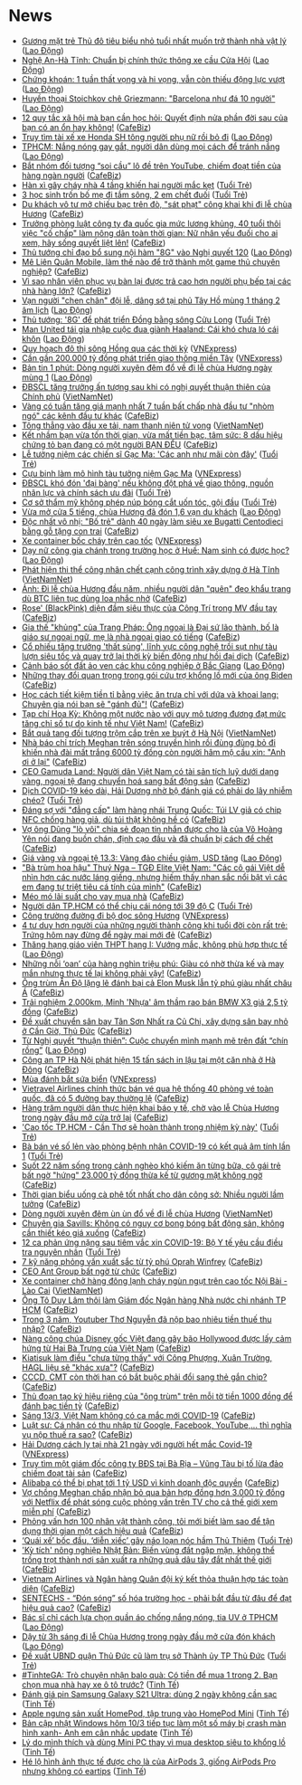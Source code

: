 # News

- [Gương mặt trẻ Thủ đô tiêu biểu nhỏ tuổi nhất muốn trở thành nhà vật lý](https://laodong.vn/xa-hoi/guong-mat-tre-thu-do-tieu-bieu-nho-tuoi-nhat-muon-tro-thanh-nha-vat-ly-888659.ldo) ([Lao Động](https://laodong.vn))
- [Nghệ An-Hà Tĩnh: Chuẩn bị chính thức thông xe cầu Cửa Hội](https://laodong.vn/xa-hoi/nghe-an-ha-tinh-chuan-bi-chinh-thuc-thong-xe-cau-cua-hoi-888735.ldo) ([Lao Động](https://laodong.vn))
- [Chứng khoán: 1 tuần thất vọng và hi vọng, vẫn còn thiếu động lực vượt](https://laodong.vn/kinh-te/chung-khoan-1-tuan-that-vong-va-hi-vong-van-con-thieu-dong-luc-vuot-888726.ldo) ([Lao Động](https://laodong.vn))
- [Huyền thoại Stoichkov chê Griezmann: &quot;Barcelona như đá 10 người&quot;](https://laodong.vn/bong-da-quoc-te/huyen-thoai-stoichkov-che-griezmann-barcelona-nhu-da-10-nguoi-888727.ldo) ([Lao Động](https://laodong.vn))
- [12 quy tắc xã hội mà bạn cần học hỏi: Quyết định nửa phần đời sau của bạn có an ổn hay không!](https://cafebiz.vn/12-quy-tac-xa-hoi-ma-ban-can-hoc-hoi-quyet-dinh-nua-phan-doi-sau-cua-ban-co-an-on-hay-khong-20210311123156529.chn) ([CafeBiz](https://cafebiz.vn))
- [Truy tìm tài xế xe Honda SH tông người phụ nữ rồi bỏ đi](https://laodong.vn/phap-luat/truy-tim-tai-xe-xe-honda-sh-tong-nguoi-phu-nu-roi-bo-di-888732.ldo) ([Lao Động](https://laodong.vn))
- [TPHCM: Nắng nóng gay gắt, người dân dùng mọi cách để tránh nắng](https://laodong.vn/photo/tphcm-nang-nong-gay-gat-nguoi-dan-dung-moi-cach-de-tranh-nang-888720.ldo) ([Lao Động](https://laodong.vn))
- [Bắt nhóm đối tượng “soi cầu” lô đề trên YouTube, chiếm đoạt tiền của hàng ngàn người](https://cafebiz.vn/bat-nhom-doi-tuong-soi-cau-lo-de-tren-youtube-chiem-doat-tien-cua-hang-ngan-nguoi-20210313114707713.chn) ([CafeBiz](https://cafebiz.vn))
- [Hàn xì gây cháy nhà 4 tầng khiến hai người mắc kẹt](https://tuoitre.vn/han-xi-gay-chay-nha-4-tang-khien-hai-nguoi-mac-ket-20210313132531192.htm) ([Tuổi Trẻ](https://tuoitre.vn))
- [3 học sinh trốn bố mẹ đi tắm sông, 2 em chết đuối](https://tuoitre.vn/3-hoc-sinh-tron-bo-me-di-tam-song-2-em-chet-duoi-20210313131234555.htm) ([Tuổi Trẻ](https://tuoitre.vn))
- [Du khách vô tư mở chiếu bạc trên đò, "sát phạt" công khai khi đi lễ chùa Hương](https://cafebiz.vn/du-khach-vo-tu-mo-chieu-bac-tren-do-sat-phat-cong-khai-khi-di-le-chua-huong-20210313114447896.chn) ([CafeBiz](https://cafebiz.vn))
- [Trưởng phòng luật công ty đa quốc gia mức lương khủng, 40 tuổi thôi việc "cố chấp" làm nông dân toàn thời gian: Nữ nhân yếu đuối cho ai xem, hãy sống quyết liệt lên!](https://cafebiz.vn/truong-phong-luat-cong-ty-da-quoc-gia-muc-luong-khung-40-tuoi-thoi-viec-co-chap-lam-nong-dan-toan-thoi-gian-nu-nhan-yeu-duoi-cho-ai-xem-hay-song-quyet-liet-len-20210313114203828.chn) ([CafeBiz](https://cafebiz.vn))
- [Thủ tướng chỉ đạo bổ sung nội hàm &quot;8G&quot; vào Nghị quyết 120](https://laodong.vn/thoi-su/thu-tuong-chi-dao-bo-sung-noi-ham-8g-vao-nghi-quyet-120-888721.ldo) ([Lao Động](https://laodong.vn))
- [Mê Liên Quân Mobile, làm thế nào để trở thành một game thủ chuyên nghiệp?](https://cafebiz.vn/title-me-lien-quan-mobile-lam-the-nao-de-tro-thanh-mot-game-thu-chuyen-nghiep-20210313112241379.chn) ([CafeBiz](https://cafebiz.vn))
- [Vì sao nhân viên phục vụ bàn lại được trả cao hơn người phụ bếp tại các nhà hàng lớn?](https://cafebiz.vn/vi-sao-nhan-vien-phuc-vu-ban-lai-duoc-tra-cao-hon-nguoi-phu-bep-tai-cac-nha-hang-lon-20210313104849141.chn) ([CafeBiz](https://cafebiz.vn))
- [Vạn người &quot;chen chân&quot; đội lễ, dâng sớ tại phủ Tây Hồ mùng 1 tháng 2 âm lịch](https://laodong.vn/photo/van-nguoi-chen-chan-doi-le-dang-so-tai-phu-tay-ho-mung-1-thang-2-am-lich-888718.ldo) ([Lao Động](https://laodong.vn))
- [Thủ tướng: '8G' để phát triển Đồng bằng sông Cửu Long](https://tuoitre.vn/thu-tuong-8g-de-phat-trien-dong-bang-song-cuu-long-20210313121459116.htm) ([Tuổi Trẻ](https://tuoitre.vn))
- [Man United tái gia nhập cuộc đua giành Haaland: Cái khó chưa ló cái khôn](https://laodong.vn/bong-da-quoc-te/man-united-tai-gia-nhap-cuoc-dua-gianh-haaland-cai-kho-chua-lo-cai-khon-888708.ldo) ([Lao Động](https://laodong.vn))
- [Quy hoạch đô thị sông Hồng qua các thời kỳ](https://vnexpress.net/quy-hoach-do-thi-song-hong-qua-cac-thoi-ky-4247888.html) ([VNExpress](https://vnexpress.net))
- [Cần gần 200.000 tỷ đồng phát triển giao thông miền Tây](https://vnexpress.net/can-gan-200-000-ty-dong-phat-trien-giao-thong-mien-tay-4247958.html) ([VNExpress](https://vnexpress.net))
- [Bản tin 1 phút: Dòng người xuyên đêm đổ về đi lễ chùa Hương ngày mùng 1](https://laodong.vn/video-thoi-su/ban-tin-1-phut-dong-nguoi-xuyen-dem-do-ve-di-le-chua-huong-ngay-mung-1-888649.ldo) ([Lao Động](https://laodong.vn))
- [ĐBSCL tăng trưởng ấn tượng sau khi có nghị quyết thuận thiên của Chính phủ](http://vietnamnet.vn/vn/thoi-su/chinh-tri/dbscl-tang-truong-an-tuong-sau-khi-co-nghi-quyet-thuan-thien-cua-chinh-phu-719365.html) ([VietNamNet](https://vietnamnet.vn))
- [Vàng có tuần tăng giá mạnh nhất 7 tuần bất chấp nhà đầu tư "nhòm ngó" các kênh đầu tư khác](https://cafebiz.vn/vang-co-tuan-tang-gia-manh-nhat-7-tuan-bat-chap-nha-dau-tu-nhom-ngo-cac-kenh-dau-tu-khac-20210313122504193.chn) ([CafeBiz](https://cafebiz.vn))
- [Tông thẳng vào đầu xe tải, nam thanh niên tử vong](http://vietnamnet.vn/vn/thoi-su/an-toan-giao-thong/tong-thang-vao-dau-xe-tai-nam-thanh-nien-tu-vong-719377.html) ([VietNamNet](https://vietnamnet.vn))
- [Kết nhầm bạn vừa tốn thời gian, vừa mất tiền bạc, tâm sức: 8 dấu hiệu chứng tỏ bạn đang có một người BẠN ĐỂU](https://cafebiz.vn/ket-nham-ban-vua-ton-thoi-gian-vua-mat-tien-bac-tam-suc-8-dau-hieu-chung-to-ban-dang-co-mot-nguoi-ban-deu-2021031312212155.chn) ([CafeBiz](https://cafebiz.vn))
- [Lễ tưởng niệm các chiến sĩ Gạc Ma: 'Các anh như mãi còn đây'](https://tuoitre.vn/le-tuong-niem-cac-chien-si-gac-ma-cac-anh-nhu-mai-con-day-20210313105906793.htm) ([Tuổi Trẻ](https://tuoitre.vn))
- [Cựu binh làm mô hình tàu tưởng niệm Gạc Ma](https://vnexpress.net/cuu-binh-lam-mo-hinh-tau-tuong-niem-gac-ma-4247917.html) ([VNExpress](https://vnexpress.net))
- [ĐBSCL khó đón 'đại bàng' nếu không đột phá về giao thông, nguồn nhân lực và chính sách ưu đãi](https://tuoitre.vn/dbscl-kho-don-dai-bang-neu-khong-dot-pha-ve-giao-thong-nguon-nhan-luc-va-chinh-sach-uu-dai-20210313081614627.htm) ([Tuổi Trẻ](https://tuoitre.vn))
- [Cơ sở thẩm mỹ không phép núp bóng cắt uốn tóc, gội đầu](https://tuoitre.vn/co-so-tham-my-khong-phep-nup-bong-cat-uon-toc-goi-dau-20210313101157297.htm) ([Tuổi Trẻ](https://tuoitre.vn))
- [Vừa mở cửa 5 tiếng, chùa Hương đã đón 1,6 vạn du khách](https://laodong.vn/photo/vua-mo-cua-5-tieng-chua-huong-da-don-16-van-du-khach-888665.ldo) ([Lao Động](https://laodong.vn))
- [Độc nhất vô nhị: "Bố trẻ" dành 40 ngày làm siêu xe Bugatti Centodieci bằng gỗ tặng con trai](https://cafebiz.vn/doc-nhat-vo-nhi-bo-tre-danh-40-ngay-lam-sieu-xe-bugatti-centodieci-bang-go-tang-con-trai-20210313112856405.chn) ([CafeBiz](https://cafebiz.vn))
- [Xe container bốc cháy trên cao tốc](https://vnexpress.net/xe-container-boc-chay-tren-cao-toc-4247921.html) ([VNExpress](https://vnexpress.net))
- [Dạy nữ công gia chánh trong trường học ở Huế: Nam sinh có được học?](https://laodong.vn/ban-doc/day-nu-cong-gia-chanh-trong-truong-hoc-o-hue-nam-sinh-co-duoc-hoc-888685.ldo) ([Lao Động](https://laodong.vn))
- [Phát hiện thi thể công nhân chết cạnh công trình xây dựng ở Hà Tĩnh](http://vietnamnet.vn/vn/thoi-su/phat-hien-thi-the-cong-nhan-chet-canh-cong-trinh-xay-dung-o-ha-tinh-719369.html) ([VietNamNet](https://vietnamnet.vn))
- [Ảnh: Đi lễ chùa Hương đầu năm, nhiều người dân "quên" đeo khẩu trang dù BTC liên tục dùng loa nhắc nhở](https://cafebiz.vn/anh-di-le-chua-huong-dau-nam-nhieu-nguoi-dan-quen-deo-khau-trang-du-btc-lien-tuc-dung-loa-nhac-nho-20210313112322888.chn) ([CafeBiz](https://cafebiz.vn))
- [Rose' (BlackPink) diện đầm siêu thực của Công Trí trong MV đầu tay](https://cafebiz.vn/rose-blackpink-dien-dam-sieu-thuc-cua-cong-tri-trong-mv-dau-tay-20210313112412142.chn) ([CafeBiz](https://cafebiz.vn))
- [Gia thế "khủng" của Trang Pháp: Ông ngoại là Đại sứ lão thành, bố là giáo sư ngoại ngữ, mẹ là nhà ngoại giao có tiếng](https://cafebiz.vn/gia-the-khung-cua-trang-phap-ong-ngoai-la-dai-su-lao-thanh-bo-la-giao-su-ngoai-ngu-me-la-nha-ngoai-giao-co-tieng-20210313105003209.chn) ([CafeBiz](https://cafebiz.vn))
- [Cổ phiếu tăng trưởng 'thất sủng', lĩnh vực công nghệ trồi sụt như tàu lượn siêu tốc và quay trở lại thời kỳ biến động như hồi đại dịch](https://cafebiz.vn/co-phieu-tang-truong-that-sung-linh-vuc-cong-nghe-troi-sut-nhu-tau-luon-sieu-toc-va-quay-tro-lai-thoi-ky-bien-dong-nhu-hoi-dai-dich-20210313110306589.chn) ([CafeBiz](https://cafebiz.vn))
- [Cảnh báo sốt đất ảo ven các khu công nghiệp ở Bắc Giang](https://laodong.vn/bat-dong-san/canh-bao-sot-dat-ao-ven-cac-khu-cong-nghiep-o-bac-giang-888571.ldo) ([Lao Động](https://laodong.vn))
- [Những thay đổi quan trọng trong gói cứu trợ khổng lồ mới của ông Biden](https://cafebiz.vn/nhung-thay-doi-quan-trong-trong-goi-cuu-tro-khong-lo-moi-cua-ong-biden-20210312101452908.chn) ([CafeBiz](https://cafebiz.vn))
- [Học cách tiết kiệm tiền tỉ bằng việc ăn trưa chỉ với dứa và khoai lang: Chuyên gia nói bạn sẽ "gánh đủ"!](https://cafebiz.vn/hoc-cach-tiet-kiem-tien-ti-bang-viec-an-trua-chi-voi-dua-va-khoai-lang-chuyen-gia-noi-ban-se-ganh-du-20210313105408472.chn) ([CafeBiz](https://cafebiz.vn))
- [Tạp chí Hoa Kỳ: Không một nước nào với quy mô tương đương đạt mức tăng chỉ số tự do kinh tế như Việt Nam!](https://cafebiz.vn/tap-chi-hoa-ky-khong-mot-nuoc-nao-voi-quy-mo-tuong-duong-dat-muc-tang-chi-so-tu-do-kinh-te-nhu-viet-nam-20210313105224927.chn) ([CafeBiz](https://cafebiz.vn))
- [Bắt quả tang đối tượng trộm cắp trên xe buýt ở Hà Nội](http://vietnamnet.vn/vn/thoi-su/bat-qua-tang-doi-tuong-trom-cap-tren-xe-buyt-o-ha-noi-719351.html) ([VietNamNet](https://vietnamnet.vn))
- [Nhà báo chỉ trích Meghan trên sóng truyền hình rồi đùng đùng bỏ đi khiến nhà đài mất trắng 6000 tỷ đồng còn người hâm mộ cầu xin: "Anh ơi ở lại"](https://cafebiz.vn/nha-bao-chi-trich-meghan-tren-song-truyen-hinh-roi-dung-dung-bo-di-khien-nha-dai-mat-trang-6000-ty-dong-con-nguoi-ham-mo-cau-xin-anh-oi-o-lai-20210313105023635.chn) ([CafeBiz](https://cafebiz.vn))
- [CEO Gamuda Land: Người dân Việt Nam có tài sản tích luỹ dưới dạng vàng, ngoại tệ đang chuyển hoá sang bất động sản](https://cafebiz.vn/ceo-gamuda-land-nguoi-dan-viet-nam-co-tai-san-tich-luy-duoi-dang-vang-ngoai-te-dang-chuyen-hoa-sang-bat-dong-san-20210313104624475.chn) ([CafeBiz](https://cafebiz.vn))
- [Dịch COVID-19 kéo dài, Hải Dương nhờ bộ đánh giá có phải do lây nhiễm chéo?](https://tuoitre.vn/dich-covid-19-keo-dai-hai-duong-nho-bo-danh-gia-co-phai-do-lay-nhiem-cheo-20210313090831089.htm) ([Tuổi Trẻ](https://tuoitre.vn))
- [Đáng sợ với "đẳng cấp" làm hàng nhái Trung Quốc: Túi LV giả có chip NFC chống hàng giả, dù túi thật không hề có](https://cafebiz.vn/dang-so-voi-dang-cap-lam-hang-nhai-trung-quoc-tui-lv-gia-co-chip-nfc-chong-hang-gia-du-tui-that-khong-he-co-20210313103437558.chn) ([CafeBiz](https://cafebiz.vn))
- [Vợ ông Dũng "lò vôi" chia sẻ đoạn tin nhắn được cho là của Võ Hoàng Yên nói đang buồn chán, định cạo đầu và đã chuẩn bị cách để chết](https://cafebiz.vn/vo-ong-dung-lo-voi-chia-se-doan-tin-nhan-duoc-cho-la-cua-vo-hoang-yen-noi-dang-buon-chan-dinh-cao-dau-va-da-chuan-bi-cach-de-chet-20210313103259707.chn) ([CafeBiz](https://cafebiz.vn))
- [Giá vàng và ngoại tệ 13.3: Vàng đảo chiều giảm, USD tăng](https://laodong.vn/video/gia-vang-va-ngoai-te-133-vang-dao-chieu-giam-usd-tang-888644.ldo) ([Lao Động](https://laodong.vn))
- ["Bà trùm hoa hậu" Thuý Nga – TGĐ Elite Việt Nam: "Các cô gái Việt dễ nhìn hơn các nước láng giềng, nhưng hiếm thấy nhan sắc nổi bật vì các em đang tự triệt tiêu cá tính của mình"](https://cafebiz.vn/ba-trum-hoa-hau-thuy-nga-tgd-elite-viet-nam-cac-co-gai-viet-de-nhin-hon-cac-nuoc-lang-gieng-nhung-hiem-thay-nhan-sac-noi-bat-vi-cac-em-dang-tu-triet-tieu-ca-tinh-cua-minh-20210313010731531.chn) ([CafeBiz](https://cafebiz.vn))
- [Méo mó lãi suất cho vay mua nhà](https://cafebiz.vn/meo-mo-lai-suat-cho-vay-mua-nha-20210313102901031.chn) ([CafeBiz](https://cafebiz.vn))
- [Người dân TP.HCM có thể chịu cái nóng tới 39 độ C](https://tuoitre.vn/nguoi-dan-tp-hcm-co-the-chiu-cai-nong-toi-39-do-c-20210313095727339.htm) ([Tuổi Trẻ](https://tuoitre.vn))
- [Công trường đường đi bộ dọc sông Hương](https://vnexpress.net/cong-truong-duong-di-bo-doc-song-huong-4247083.html) ([VNExpress](https://vnexpress.net))
- [4 tư duy hơn người của những người thành công khi tuổi đời còn rất trẻ: Trứng hôm nay đừng để ngày mai mới đẻ](https://cafebiz.vn/4-tu-duy-hon-nguoi-cua-nhung-nguoi-thanh-cong-khi-tuoi-doi-con-rat-tre-trung-hom-nay-dung-de-ngay-mai-moi-de-20210311193905479.chn) ([CafeBiz](https://cafebiz.vn))
- [Thăng hạng giáo viên THPT hạng I: Vướng mắc, không phù hợp thực tế](https://laodong.vn/ban-doc/thang-hang-giao-vien-thpt-hang-i-vuong-mac-khong-phu-hop-thuc-te-888658.ldo) ([Lao Động](https://laodong.vn))
- [Những nỗi ‘oan’ của hàng nghìn triệu phú: Giàu có nhờ thừa kế và may mắn nhưng thực tế lại không phải vậy!](https://cafebiz.vn/nhung-noi-oan-cua-hang-nghin-trieu-phu-giau-co-nho-thua-ke-va-may-man-nhung-thuc-te-lai-khong-phai-vay-20210307215832883.chn) ([CafeBiz](https://cafebiz.vn))
- [Ông trùm Ấn Độ lặng lẽ đánh bại cả Elon Musk lẫn tỷ phú giàu nhất châu Á](https://cafebiz.vn/ong-trum-an-do-lang-le-danh-bai-ca-elon-musk-lan-ty-phu-giau-nhat-chau-a-20210313095618845.chn) ([CafeBiz](https://cafebiz.vn))
- [Trải nghiệm 2.000km, Minh 'Nhựa' âm thầm rao bán BMW X3 giá 2,5 tỷ đồng](https://cafebiz.vn/trai-nghiem-2000km-minh-nhua-am-tham-rao-ban-bmw-x3-gia-25-ty-dong-20210313095538767.chn) ([CafeBiz](https://cafebiz.vn))
- [Đề xuất chuyển sân bay Tân Sơn Nhất ra Củ Chi, xây dựng sân bay nhỏ ở Cần Giờ, Thủ Đức](https://cafebiz.vn/de-xuat-chuyen-san-bay-tan-son-nhat-ra-cu-chi-xay-dung-san-bay-nho-o-can-gio-thu-duc-20210313095459471.chn) ([CafeBiz](https://cafebiz.vn))
- [Từ Nghị quyết “thuận thiên”: Cuộc chuyển mình mạnh mẽ trên đất “chín rồng”](https://laodong.vn/xa-hoi/tu-nghi-quyet-thuan-thien-cuoc-chuyen-minh-manh-me-tren-dat-chin-rong-888636.ldo) ([Lao Động](https://laodong.vn))
- [Công an TP Hà Nội phát hiện 15 tấn sách in lậu tại một căn nhà ở Hà Đông](https://cafebiz.vn/cong-an-tp-ha-noi-phat-hien-15-tan-sach-in-lau-tai-mot-can-nha-o-ha-dong-2021031309344423.chn) ([CafeBiz](https://cafebiz.vn))
- [Mùa đánh bắt sứa biển](https://vnexpress.net/mua-danh-bat-sua-bien-4247827.html) ([VNExpress](https://vnexpress.net))
- [Vietravel Airlines chính thức bán vé qua hệ thống 40 phòng vé toàn quốc, đã có 5 đường bay thường lệ](https://cafebiz.vn/vietravel-airlines-chinh-thuc-ban-ve-qua-he-thong-40-phong-ve-toan-quoc-da-co-5-duong-bay-thuong-le-20210312155557827.chn) ([CafeBiz](https://cafebiz.vn))
- [Hàng trăm người dân thực hiện khai báo y tế, chờ vào lễ Chùa Hương trong ngày đầu mở cửa trở lại](https://cafebiz.vn/hang-tram-nguoi-dan-thuc-hien-khai-bao-y-te-cho-vao-le-chua-huong-trong-ngay-dau-mo-cua-tro-lai-20210313093328925.chn) ([CafeBiz](https://cafebiz.vn))
- ['Cao tốc TP.HCM - Cần Thơ sẽ hoàn thành trong nhiệm kỳ này'](https://tuoitre.vn/cao-toc-tp-hcm-can-tho-se-hoan-thanh-trong-nhiem-ky-nay-20210313091331668.htm) ([Tuổi Trẻ](https://tuoitre.vn))
- [Bà bán vé số lẻn vào phòng bệnh nhân COVID-19 có kết quả âm tính lần 1](https://tuoitre.vn/ba-ban-ve-so-len-vao-phong-benh-nhan-covid-19-co-ket-qua-am-tinh-lan-1-20210313073217342.htm) ([Tuổi Trẻ](https://tuoitre.vn))
- [Suốt 22 năm sống trong cảnh nghèo khó kiếm ăn từng bữa, cô gái trẻ bất ngờ "hứng" 23.000 tỷ đồng thừa kế từ gương mặt không ngờ](https://cafebiz.vn/suot-22-nam-song-trong-canh-ngheo-kho-kiem-an-tung-bua-co-gai-tre-bat-ngo-hung-23000-ty-dong-thua-ke-tu-guong-mat-khong-ngo-20210312194426722.chn) ([CafeBiz](https://cafebiz.vn))
- [Thời gian biểu uống cà phê tốt nhất cho dân công sở: Nhiều người lầm tưởng](https://cafebiz.vn/duong-sinh-noi-cong-so-thoi-gian-bieu-uong-ca-phe-tot-nhat-cho-dan-cong-so-20210308183514704.chn) ([CafeBiz](https://cafebiz.vn))
- [Dòng người xuyên đêm ùn ùn đổ về đi lễ chùa Hương](http://vietnamnet.vn/vn/thoi-su/tin-anh/dong-nguoi-xuyen-dem-un-un-do-ve-di-le-chua-huong-719310.html) ([VietNamNet](https://vietnamnet.vn))
- [Chuyên gia Savills: Không có nguy cơ bong bóng bất động sản, không cần thiết kéo giá xuống](https://cafebiz.vn/chuyen-gia-savills-khong-co-nguy-co-bong-bong-bat-dong-san-khong-can-thiet-keo-gia-xuong-20210312163305572.chn) ([CafeBiz](https://cafebiz.vn))
- [12 ca phản ứng nặng sau tiêm vắc xin COVID-19: Bộ Y tế yêu cầu điều tra nguyên nhân](https://tuoitre.vn/12-ca-phan-ung-nang-sau-tiem-vac-xin-covid-19-bo-y-te-yeu-cau-dieu-tra-nguyen-nhan-20210313084046961.htm) ([Tuổi Trẻ](https://tuoitre.vn))
- [7 kỹ năng phỏng vấn xuất sắc từ tỷ phú Oprah Winfrey](https://cafebiz.vn/7-ky-nang-phong-van-xuat-sac-tu-ty-phu-oprah-winfrey-20210313090221549.chn) ([CafeBiz](https://cafebiz.vn))
- [CEO Ant Group bất ngờ từ chức](https://cafebiz.vn/ceo-ant-group-bat-ngo-tu-chuc-20210313085600494.chn) ([CafeBiz](https://cafebiz.vn))
- [Xe container chở hàng đông lạnh cháy ngùn ngụt trên cao tốc Nội Bài - Lào Cai](http://vietnamnet.vn/vn/thoi-su/an-toan-giao-thong/xe-container-cho-hang-dong-lanh-chay-ngun-ngut-tren-cao-toc-noi-bai-lao-cai-719316.html) ([VietNamNet](https://vietnamnet.vn))
- [Ông Tô Duy Lâm thôi làm Giám đốc Ngân hàng Nhà nước chi nhánh TP HCM](https://cafebiz.vn/ong-to-duy-lam-thoi-lam-giam-doc-ngan-hang-nha-nuoc-chi-nhanh-tp-hcm-20210313085116749.chn) ([CafeBiz](https://cafebiz.vn))
- [Trong 3 năm, Youtuber Thơ Nguyễn đã nộp bao nhiêu tiền thuế thu nhập?](https://cafebiz.vn/trong-3-nam-youtuber-tho-nguyen-da-nop-bao-nhieu-tien-thue-thu-nhap-20210313084934499.chn) ([CafeBiz](https://cafebiz.vn))
- [Nàng công chúa Disney gốc Việt đang gây bão Hollywood được lấy cảm hứng từ Hai Bà Trưng của Việt Nam](https://cafebiz.vn/nang-cong-chua-disney-goc-viet-dang-gay-bao-hollywood-duoc-lay-cam-hung-tu-hai-ba-trung-cua-viet-nam-2021031308483187.chn) ([CafeBiz](https://cafebiz.vn))
- [Kiatisuk làm điều "chưa từng thấy" với Công Phượng, Xuân Trường, HAGL liệu sẽ "khác xưa"?](https://cafebiz.vn/kiatisuk-lam-dieu-chua-tung-thay-voi-cong-phuong-xuan-truong-hagl-lieu-se-khac-xua-20210313084456688.chn) ([CafeBiz](https://cafebiz.vn))
- [CCCD, CMT còn thời hạn có bắt buộc phải đổi sang thẻ gắn chip?](https://cafebiz.vn/cccd-cmt-con-thoi-han-co-bat-buoc-phai-doi-sang-the-gan-chip-20210313084440393.chn) ([CafeBiz](https://cafebiz.vn))
- [Thủ đoạn tạo ký hiệu riêng của "ông trùm" trên mỗi tờ tiền 1000 đồng để đánh bạc tiền tỷ](https://cafebiz.vn/thu-doan-tao-ky-hieu-rieng-cua-ong-trum-tren-moi-to-tien-1000-dong-de-danh-bac-tien-ty-20210313084224292.chn) ([CafeBiz](https://cafebiz.vn))
- [Sáng 13/3, Việt Nam không có ca mắc mới COVID-19](https://cafebiz.vn/sang-13-3-viet-nam-khong-co-ca-mac-moi-covid-19-2021031308415949.chn) ([CafeBiz](https://cafebiz.vn))
- [Luật sư: Cá nhân có thu nhập từ Google, Facebook, YouTube,... thì nghĩa vụ nộp thuế ra sao?](https://cafebiz.vn/luat-su-ca-nhan-co-thu-nhap-tu-google-facebook-youtube-thi-nghia-vu-nop-thue-ra-sao-20210313084037201.chn) ([CafeBiz](https://cafebiz.vn))
- [Hải Dương cách ly tại nhà 21 ngày với người hết mắc Covid-19](https://vnexpress.net/hai-duong-cach-ly-tai-nha-21-ngay-voi-nguoi-het-mac-covid-19-4247762.html) ([VNExpress](https://vnexpress.net))
- [Truy tìm một giám đốc công ty BĐS tại Bà Rịa – Vũng Tàu bị tố lừa đảo chiếm đoạt tài sản](https://cafebiz.vn/truy-tim-mot-giam-doc-cong-ty-bds-tai-ba-ria-vung-tau-bi-to-lua-dao-chiem-doat-tai-san-20210313083819796.chn) ([CafeBiz](https://cafebiz.vn))
- [Alibaba có thể bị phạt tới 1 tỷ USD vì kinh doanh độc quyền](https://cafebiz.vn/alibaba-co-the-bi-phat-toi-1-ty-usd-vi-kinh-doanh-doc-quyen-20210312195435383.chn) ([CafeBiz](https://cafebiz.vn))
- [Vợ chồng Meghan chấp nhận bỏ qua bản hợp đồng hơn 3.000 tỷ đồng với Netflix để phát sóng cuộc phỏng vấn trên TV cho cả thế giới xem miễn phí](https://cafebiz.vn/vo-chong-meghan-chap-nhan-bo-qua-ban-hop-dong-hon-3000-ty-dong-voi-netflix-de-phat-song-cuoc-phong-van-tren-tv-cho-ca-the-gioi-xem-mien-phi-20210313083628537.chn) ([CafeBiz](https://cafebiz.vn))
- [Phỏng vấn hơn 100 nhân vật thành công, tôi mới biết làm sao để tận dụng thời gian một cách hiệu quả](https://cafebiz.vn/phong-van-hon-100-nhan-vat-thanh-cong-toi-moi-biet-lam-sao-de-tan-dung-thoi-gian-mot-cach-hieu-qua-20210312204852538.chn) ([CafeBiz](https://cafebiz.vn))
- [‘Quái xế’ bốc đầu, ‘diễn xiếc’ gây náo loạn nóc hầm Thủ Thiêm](https://tuoitre.vn/quai-xe-boc-dau-dien-xiec-gay-nao-loan-noc-ham-thu-thiem-20210313005747824.htm) ([Tuổi Trẻ](https://tuoitre.vn))
- ['Kỳ tích' nông nghiệp Nhật Bản: Biến vùng đất ngập mặn, không thể trồng trọt thành nơi sản xuất ra những quả dâu tây đắt nhất thế giới](https://cafebiz.vn/ky-tich-nong-nghiep-nhat-ban-bien-vung-dat-ngap-man-khong-the-trong-trot-thanh-noi-san-xuat-ra-nhung-qua-dau-tay-dat-nhat-the-gioi-20210312141406647.chn) ([CafeBiz](https://cafebiz.vn))
- [Vietnam Airlines và Ngân hàng Quân đội ký kết thỏa thuận hợp tác toàn diện](https://cafebiz.vn/vietnam-airlines-va-ngan-hang-quan-doi-ky-ket-thoa-thuan-hop-tac-toan-dien-20210312190608955.chn) ([CafeBiz](https://cafebiz.vn))
- [SENTECHS - “Đón sóng” số hóa trường học - phải bắt đầu từ đâu để đạt hiệu quả cao?](https://cafebiz.vn/sentechs-don-song-so-hoa-truong-hoc-phai-bat-dau-tu-dau-de-dat-hieu-qua-cao-20210312165149251.chn) ([CafeBiz](https://cafebiz.vn))
- [Bác sĩ chỉ cách lựa chọn quần áo chống nắng nóng, tia UV ở TPHCM](https://laodong.vn/video/bac-si-chi-cach-lua-chon-quan-ao-chong-nang-nong-tia-uv-o-tphcm-888514.ldo) ([Lao Động](https://laodong.vn))
- [Dậy từ 3h sáng đi lễ Chùa Hương trong ngày đầu mở cửa đón khách](https://laodong.vn/video-thoi-su/day-tu-3h-sang-di-le-chua-huong-trong-ngay-dau-mo-cua-don-khach-888629.ldo) ([Lao Động](https://laodong.vn))
- [Đề xuất UBND quận Thủ Đức cũ làm trụ sở Thành ủy TP Thủ Đức](https://tuoitre.vn/de-xuat-ubnd-quan-thu-duc-cu-lam-tru-so-thanh-uy-tp-thu-duc-20210313072630305.htm) ([Tuổi Trẻ](https://tuoitre.vn))
- [#TinhteGA: Trò chuyện nhận balo quà: Có tiền để mua 1 trong 2. Bạn chọn mua nhà hay xe ô tô trước?](https://tinhte.vn/thread/tinhtega-tro-chuyen-nhan-balo-qua-co-tien-de-mua-1-trong-2-ban-chon-mua-nha-hay-xe-o-to-truoc.3289777/) ([Tinh Tế](https://tinhte.vn))
- [Đánh giá pin Samsung Galaxy S21 Ultra: dùng 2 ngày không cần sạc](https://tinhte.vn/thread/danh-gia-pin-samsung-galaxy-s21-ultra-dung-2-ngay-khong-can-sac.3291703/) ([Tinh Tế](https://tinhte.vn))
- [Apple ngưng sản xuất HomePod, tập trung vào HomePod Mini](https://tinhte.vn/thread/apple-ngung-san-xuat-homepod-tap-trung-vao-homepod-mini.3292570/) ([Tinh Tế](https://tinhte.vn))
- [Bản cập nhật Windows hôm 10/3 tiếp tục làm một số máy bị crash màn hình xanh- Anh em cân nhắc update](https://tinhte.vn/thread/ban-cap-nhat-windows-hom-10-3-tiep-tuc-lam-mot-so-may-bi-crash-man-hinh-xanh-anh-em-can-nhac-update.3291710/) ([Tinh Tế](https://tinhte.vn))
- [Lý do mình thích và dùng Mini PC thay vì mua desktop siêu to khổng lồ](https://tinhte.vn/thread/ly-do-minh-thich-va-dung-mini-pc-thay-vi-mua-desktop-sieu-to-khong-lo.3292502/) ([Tinh Tế](https://tinhte.vn))
- [Hé lộ hình ảnh thực tế được cho là của AirPods 3, giống AirPods Pro nhưng không có eartips](https://tinhte.vn/thread/he-lo-hinh-anh-thuc-te-duoc-cho-la-cua-airpods-3-giong-airpods-pro-nhung-khong-co-eartips.3292563/) ([Tinh Tế](https://tinhte.vn))
